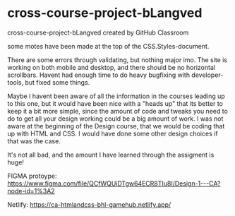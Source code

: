 # cross-course-project-bLangved
cross-course-project-bLangved created by GitHub Classroom


some motes have been made at the top of the CSS.Styles-document. 

There are some errors through validating, but nothing major imo. The site is working on both mobile and desktop, and there should be no horizontal scrollbars. 
Havent had enough time to do heavy bugfixing with developer-tools, but fixed some things. 

Maybe I havent been aware of all the information in the courses leading up to this one, but it would have been nice with a "heads up" 
that its better to keep it a bit more simple, since the amount of code and tweaks you need to do to get all your design working could be a big amount of work.
I was not aware at the beginning of the Design course, that we would be coding that up with HTML and CSS. I would have done some other design choices if that was the case. 

It's not all bad, and the amount I have learned through the assigment is huge! 


FIGMA protoype:
https://www.figma.com/file/QCfWQUiDTgw64ECR8TIu8I/Design-1---CA?node-id=1%3A2

Netlify: 
https://ca-htmlandcss-bhl-gamehub.netlify.app/
